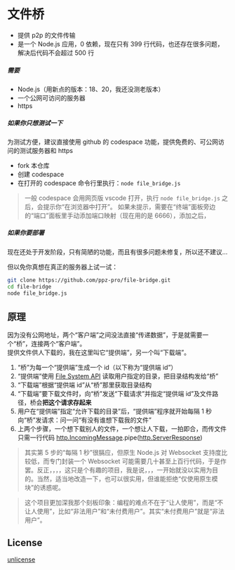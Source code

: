 # 文件桥
+ 提供 p2p 的文件传输
+ 是一个 Node.js 应用，0 依赖，现在只有 399 行代码，也还存在很多问题，解决后代码不会超过 500 行

##### 需要
+ Node.js（用新点的版本：18、20，我还没测老版本）
+ 一个公网可访问的服务器
+ https

##### 如果你只想测试一下
为测试方便，建议直接使用 github 的 codespace 功能，提供免费的、可公网访问的测试服务器和 https

+ fork 本仓库
+ 创建 codespace
+ 在打开的 codespace 命令行里执行：`node file_bridge.js`

> 一般 codespace 会用网页版 vscode 打开，执行 `node file_bridge.js` 之后，会提示你“在浏览器中打开”。
> 如果未提示，需要在“终端”面板旁边的“端口”面板里手动添加端口映射（现在用的是 6666），添加之后，

##### 如果你要部署
现在还处于开发阶段，只有简陋的功能，而且有很多问题未修复，所以还不建议...

但以免你真想在真正的服务器上试一试：
``` bash
git clone https://github.com/ppz-pro/file-bridge.git
cd file-bridge
node file_bridge.js
```

## 原理
因为没有公网地址，两个“客户端”之间没法直接“传递数据”，于是就需要一个“桥”，连接两个“客户端”。  
提供文件供人下载的，我在这里叫它“提供端”，另一个叫“下载端”。  

1. “桥”为每一个“提供端”生成一个 id（以下称为“提供端 id”）
2. “提供端”使用 [File System API](https://developer.mozilla.org/en-US/docs/Web/API/File_System_API) 读取用户指定的目录，把目录结构发给“桥”
3. “下载端”根据“提供端 id”从“桥”那里获取目录结构
4. “下载端”要下载文件时，向“桥”发送“下载请求”并指定“提供端 id”及文件路径，桥会**把这个请求存起来**
5. 用户在“提供端”指定“允许下载的目录”后，“提供端”程序就开始每隔 1 秒向“桥”发请求：问一问“有没有谁想下载我的文件”
6. 上两个步骤，一个想下载别人的文件，一个想让人下载，一拍即合，而传文件只需一行代码 [http.IncomingMessage](https://nodejs.org/api/http.html#class-httpincomingmessage).pipe([http.ServerResponse](https://nodejs.org/api/http.html#class-httpserverresponse))

> 其实第 5 步的“每隔 1 秒”很膈应，但原生 Node.js 对 Websocket 支持度比较低，而专门封装一个 Websocket 可能需要几十甚至上百行代码，于是作罢。反正，，，，这只是个有趣的项目，我是说，，，一开始就没以实用为目的。当然，适当地改造一下，也可以很实用，但谁能拒绝“仅使用原生模块”的诱惑呢。

> 这个项目更加深我那个刻板印象：编程的难点不在于“让人使用”，而是“不让人使用”，比如“非法用户”和“未付费用户”。其实“未付费用户”就是“非法用户”。

## License
[unlicense](https://unlicense.org)
